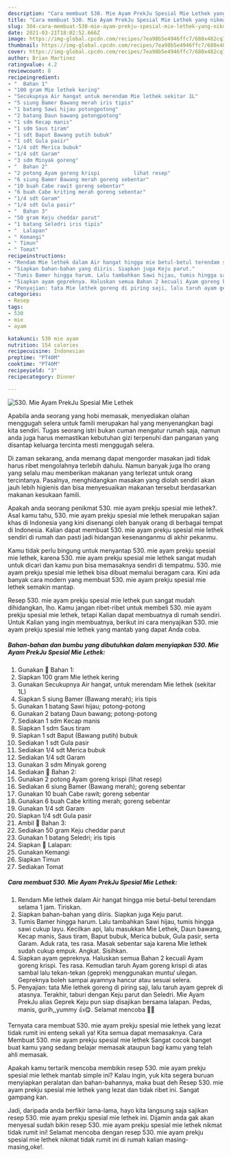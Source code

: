 ```yaml
---
description: "Cara membuat 530. Mie Ayam PrekJu Spesial Mie Lethek yang nikmat Untuk Jualan"
title: "Cara membuat 530. Mie Ayam PrekJu Spesial Mie Lethek yang nikmat Untuk Jualan"
slug: 304-cara-membuat-530-mie-ayam-prekju-spesial-mie-lethek-yang-nikmat-untuk-jualan
date: 2021-03-21T18:02:52.666Z
image: https://img-global.cpcdn.com/recipes/7ea98b5e4946ffc7/680x482cq70/530-mie-ayam-prekju-spesial-mie-lethek-foto-resep-utama.jpg
thumbnail: https://img-global.cpcdn.com/recipes/7ea98b5e4946ffc7/680x482cq70/530-mie-ayam-prekju-spesial-mie-lethek-foto-resep-utama.jpg
cover: https://img-global.cpcdn.com/recipes/7ea98b5e4946ffc7/680x482cq70/530-mie-ayam-prekju-spesial-mie-lethek-foto-resep-utama.jpg
author: Brian Martinez
ratingvalue: 4.2
reviewcount: 8
recipeingredient:
- "  Bahan 1"
- "100 gram Mie lethek kering"
- "Secukupnya Air hangat untuk merendam Mie lethek sekitar 1L"
- "5 siung Bamer Bawang merah iris tipis"
- "1 batang Sawi hijau potongpotong"
- "2 batang Daun bawang potongpotong"
- "1 sdm Kecap manis"
- "1 sdm Saus tiram"
- "1 sdt Baput Bawang putih bubuk"
- "1 sdt Gula pasir"
- "1/4 sdt Merica bubuk"
- "1/4 sdt Garam"
- "3 sdm Minyak goreng"
- "  Bahan 2"
- "2 potong Ayam goreng krispi           lihat resep"
- "6 siung Bamer Bawang merah goreng sebentar"
- "10 buah Cabe rawit goreng sebentar"
- "6 buah Cabe kriting merah goreng sebentar"
- "1/4 sdt Garam"
- "1/4 sdt Gula pasir"
- "  Bahan 3"
- "50 gram Keju cheddar parut"
- "1 batang Seledri iris tipis"
- "  Lalapan"
- " Kemangi"
- " Timun"
- " Tomat"
recipeinstructions:
- "Rendam Mie lethek dalam Air hangat hingga mie betul-betul terendam selama 1 jam. Tiriskan."
- "Siapkan bahan-bahan yang diiris. Siapkan juga Keju parut."
- "Tumis Bamer hingga harum. Lalu tambahkan Sawi hijau, tumis hingga sawi cukup layu. Kecilkan api, lalu masukkan Mie Lethek, Daun bawang, Kecap manis, Saus tiram, Baput bubuk, Merica bubuk, Gula pasir, serta Garam. Aduk rata, tes rasa. Masak sebentar saja karena Mie lethek sudah cukup empuk. Angkat. Sisihkan."
- "Siapkan ayam gepreknya. Haluskan semua Bahan 2 kecuali Ayam goreng krispi. Tes rasa. Kemudian taruh Ayam goreng krispi di atas sambal lalu tekan-tekan (geprek) menggunakan muntu/ ulegan. Gepreknya boleh sampai ayamnya hancur atau sesuai selera."
- "Penyajian: tata Mie lethek goreng di piring saji, lalu taruh ayam geprek di atasnya. Terakhir, taburi dengan Keju parut dan Seledri. Mie Ayam PrekJu alias Geprek Keju pun siap disajikan bersama lalapan. Pedas, manis, gurih,,yummy 👍😋. Selamat mencoba 🙏😊"
categories:
- Resep
tags:
- 530
- mie
- ayam

katakunci: 530 mie ayam 
nutrition: 154 calories
recipecuisine: Indonesian
preptime: "PT40M"
cooktime: "PT40M"
recipeyield: "3"
recipecategory: Dinner

---
```



![530. Mie Ayam PrekJu Spesial Mie Lethek](https://img-global.cpcdn.com/recipes/7ea98b5e4946ffc7/680x482cq70/530-mie-ayam-prekju-spesial-mie-lethek-foto-resep-utama.jpg)

Apabila anda seorang yang hobi memasak, menyediakan olahan menggugah selera untuk famili merupakan hal yang menyenangkan bagi kita sendiri. Tugas seorang istri bukan cuman mengatur rumah saja, namun anda juga harus memastikan kebutuhan gizi terpenuhi dan panganan yang disantap keluarga tercinta mesti menggugah selera.

Di zaman  sekarang, anda memang dapat mengorder masakan jadi tidak harus ribet mengolahnya terlebih dahulu. Namun banyak juga lho orang yang selalu mau memberikan makanan yang terlezat untuk orang tercintanya. Pasalnya, menghidangkan masakan yang diolah sendiri akan jauh lebih higienis dan bisa menyesuaikan makanan tersebut berdasarkan makanan kesukaan famili. 



Apakah anda seorang penikmat 530. mie ayam prekju spesial mie lethek?. Asal kamu tahu, 530. mie ayam prekju spesial mie lethek merupakan sajian khas di Indonesia yang kini disenangi oleh banyak orang di berbagai tempat di Indonesia. Kalian dapat membuat 530. mie ayam prekju spesial mie lethek sendiri di rumah dan pasti jadi hidangan kesenanganmu di akhir pekanmu.

Kamu tidak perlu bingung untuk menyantap 530. mie ayam prekju spesial mie lethek, karena 530. mie ayam prekju spesial mie lethek sangat mudah untuk dicari dan kamu pun bisa memasaknya sendiri di tempatmu. 530. mie ayam prekju spesial mie lethek bisa dibuat memalui beragam cara. Kini ada banyak cara modern yang membuat 530. mie ayam prekju spesial mie lethek semakin mantap.

Resep 530. mie ayam prekju spesial mie lethek pun sangat mudah dihidangkan, lho. Kamu jangan ribet-ribet untuk membeli 530. mie ayam prekju spesial mie lethek, tetapi Kalian dapat membuatnya di rumah sendiri. Untuk Kalian yang ingin membuatnya, berikut ini cara menyajikan 530. mie ayam prekju spesial mie lethek yang mantab yang dapat Anda coba.

<!--inarticleads1-->

##### Bahan-bahan dan bumbu yang dibutuhkan dalam menyiapkan 530. Mie Ayam PrekJu Spesial Mie Lethek:

1. Gunakan  📌 Bahan 1:
1. Siapkan 100 gram Mie lethek kering
1. Gunakan Secukupnya Air hangat, untuk merendam Mie lethek (sekitar 1L)
1. Siapkan 5 siung Bamer (Bawang merah); iris tipis
1. Gunakan 1 batang Sawi hijau; potong-potong
1. Gunakan 2 batang Daun bawang; potong-potong
1. Sediakan 1 sdm Kecap manis
1. Siapkan 1 sdm Saus tiram
1. Siapkan 1 sdt Baput (Bawang putih) bubuk
1. Sediakan 1 sdt Gula pasir
1. Sediakan 1/4 sdt Merica bubuk
1. Sediakan 1/4 sdt Garam
1. Gunakan 3 sdm Minyak goreng
1. Sediakan  📌 Bahan 2:
1. Gunakan 2 potong Ayam goreng krispi           (lihat resep)
1. Sediakan 6 siung Bamer (Bawang merah); goreng sebentar
1. Gunakan 10 buah Cabe rawit; goreng sebentar
1. Gunakan 6 buah Cabe kriting merah; goreng sebentar
1. Gunakan 1/4 sdt Garam
1. Siapkan 1/4 sdt Gula pasir
1. Ambil  📌 Bahan 3:
1. Sediakan 50 gram Keju cheddar parut
1. Gunakan 1 batang Seledri; iris tipis
1. Siapkan  📌 Lalapan:
1. Gunakan  Kemangi
1. Siapkan  Timun
1. Sediakan  Tomat




<!--inarticleads2-->

##### Cara membuat 530. Mie Ayam PrekJu Spesial Mie Lethek:

1. Rendam Mie lethek dalam Air hangat hingga mie betul-betul terendam selama 1 jam. Tiriskan.
1. Siapkan bahan-bahan yang diiris. Siapkan juga Keju parut.
1. Tumis Bamer hingga harum. Lalu tambahkan Sawi hijau, tumis hingga sawi cukup layu. Kecilkan api, lalu masukkan Mie Lethek, Daun bawang, Kecap manis, Saus tiram, Baput bubuk, Merica bubuk, Gula pasir, serta Garam. Aduk rata, tes rasa. Masak sebentar saja karena Mie lethek sudah cukup empuk. Angkat. Sisihkan.
1. Siapkan ayam gepreknya. Haluskan semua Bahan 2 kecuali Ayam goreng krispi. Tes rasa. Kemudian taruh Ayam goreng krispi di atas sambal lalu tekan-tekan (geprek) menggunakan muntu/ ulegan. Gepreknya boleh sampai ayamnya hancur atau sesuai selera.
1. Penyajian: tata Mie lethek goreng di piring saji, lalu taruh ayam geprek di atasnya. Terakhir, taburi dengan Keju parut dan Seledri. Mie Ayam PrekJu alias Geprek Keju pun siap disajikan bersama lalapan. Pedas, manis, gurih,,yummy 👍😋. Selamat mencoba 🙏😊




Ternyata cara membuat 530. mie ayam prekju spesial mie lethek yang lezat tidak rumit ini enteng sekali ya! Kita semua dapat memasaknya. Cara Membuat 530. mie ayam prekju spesial mie lethek Sangat cocok banget buat kamu yang sedang belajar memasak ataupun bagi kamu yang telah ahli memasak.

Apakah kamu tertarik mencoba membikin resep 530. mie ayam prekju spesial mie lethek mantab simple ini? Kalau ingin, yuk kita segera buruan menyiapkan peralatan dan bahan-bahannya, maka buat deh Resep 530. mie ayam prekju spesial mie lethek yang lezat dan tidak ribet ini. Sangat gampang kan. 

Jadi, daripada anda berfikir lama-lama, hayo kita langsung saja sajikan resep 530. mie ayam prekju spesial mie lethek ini. Dijamin anda gak akan menyesal sudah bikin resep 530. mie ayam prekju spesial mie lethek nikmat tidak rumit ini! Selamat mencoba dengan resep 530. mie ayam prekju spesial mie lethek nikmat tidak rumit ini di rumah kalian masing-masing,oke!.

